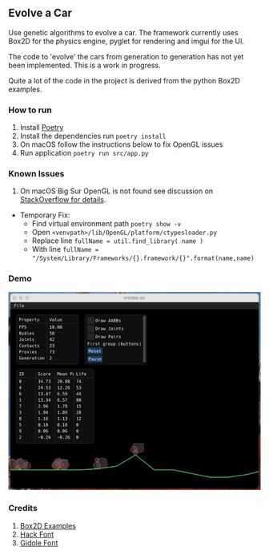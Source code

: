 ## Evolve a Car

Use genetic algorithms to evolve a car. The framework currently uses Box2D for the physics engine, pyglet for rendering and imgui for the UI. 

The code to 'evolve' the cars from generation to generation has not yet been implemented. This is a work in progress. 

Quite a lot of the code in the project is derived from the python Box2D examples.

### How to run
1. Install [Poetry](https://python-poetry.org/)
2. Install the dependencies run `poetry install`
3. On macOS follow the instructions below to fix OpenGL issues
4. Run application `poetry run src/app.py`
### Known Issues

1. On macOS Big Sur OpenGL is not found see discussion on [StackOverflow for details](https://stackoverflow.com/questions/63475461/unable-to-import-opengl-gl-in-python-on-macos).
  - Temporary Fix: 
    + Find virtual environment path `poetry show -v`
    + Open `<venvpath>/lib/OpenGL/platform/ctypesloader.py`
    + Replace line `fullName = util.find_library( name )`
    + With line `fullName = "/System/Library/Frameworks/{}.framework/{}".format(name,name)`

### Demo
![Evolve a Car Demo GIF](repo-assets/demo.gif)

### Credits 
1. [Box2D Examples](https://github.com/openai/box2d-py/tree/master/examples)
2. [Hack Font](https://github.com/source-foundry/Hack)
3. [Gidole Font](https://github.com/larsenwork/Gidole)
